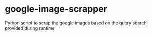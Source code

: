 # google-image-scrapper
Python script to scrap the google images based on the query search provided during runtime
